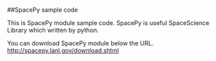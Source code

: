 ##SpacePy sample code

This is SpacePy module sample code.
SpacePy is useful SpaceScience Library which written by python.

You can download SpacePy module below the URL.
http://spacepy.lanl.gov/download.shtml


